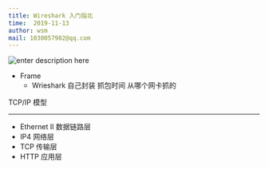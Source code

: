 ```yaml
---
title: Wireshark 入门指北
time:  2019-11-13
author: wsm
mail: 1030057982@qq.com
---
```


![enter description here](https://img.wsmpage.cn/learning/2019-11-13/1573631662370.png)

* Frame
	* Wrieshark 自己封装 抓包时间 从哪个网卡抓的

TCP/IP 模型
**** 
* Ethernet II 数据链路层
* IP4 网络层
* TCP 传输层
* HTTP 应用层    

